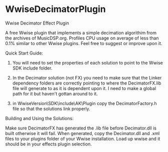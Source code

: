 # WwiseDecimatorPlugin
Wwise Decimator Effect Plugin

A free Wwise plugin that implements a simple decimation algorithim from the archives of MusicDSP.org. Profiles CPU usage on average of less than 0.1% similar to other Wwise plugins.  Feel free to suggest or improve upon it.

Quick Start Guide:

1. You will need to set the properties of each solution to point to the Wwise SDK include folder.

2. In the Decimator solution (not FX) you need to make sure that the Linker dependency folders are correctly pointing to where the DecimatorFX.lib file will generate to as it is dependent upon it.  I need to make a global path for it but haven't gottan around to it.

3. in WwiseVersion\SDK\include\AK\Plugin copy the DecimatorFactory.h file so that the solutions link properly.


Building and Using the Solutions:

Make sure DecimatorFX has generated the .lib file before Decimator.dll is built otherwise it will fail.  When generated, copy the Decimator.dll and .xml files to your plugins folder of your Wwise installation.  Load up wwise and it should be in your effects plugin selection.
